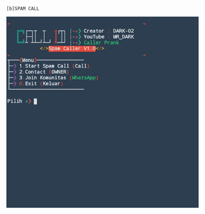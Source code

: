 `[b]SPAM CALL`


<img src ="https://github.com/xyjet/Spam/blob/main/Screenshot_20230610-220534_1.jpg">

